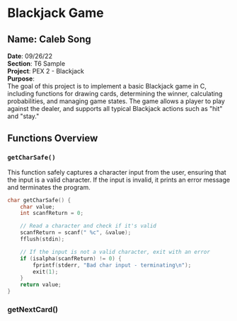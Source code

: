 # Blackjack Game

## Name: Caleb Song  
**Date**: 09/26/22  
**Section**: T6 Sample  
**Project**: PEX 2 - Blackjack  
**Purpose**:  
The goal of this project is to implement a basic Blackjack game in C, including functions for drawing cards, determining the winner, calculating probabilities, and managing game states. The game allows a player to play against the dealer, and supports all typical Blackjack actions such as "hit" and "stay."

## Functions Overview

### `getCharSafe()`
This function safely captures a character input from the user, ensuring that the input is a valid character. If the input is invalid, it prints an error message and terminates the program.

```c
char getCharSafe() {
    char value;
    int scanfReturn = 0;

    // Read a character and check if it's valid
    scanfReturn = scanf(" %c", &value);
    fflush(stdin);

    // If the input is not a valid character, exit with an error
    if (isalpha(scanfReturn) != 0) {
        fprintf(stderr, "Bad char input - terminating\n");
        exit(1);
    }
    return value;
}
```

### getNextCard()

